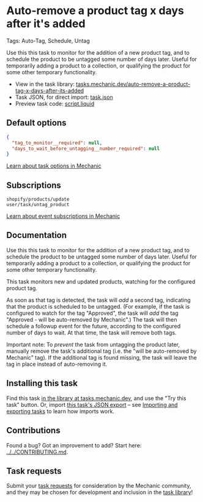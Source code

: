 # Auto-remove a product tag x days after it's added

Tags: Auto-Tag, Schedule, Untag

Use this this task to monitor for the addition of a new product tag, and to schedule the product to be untagged some number of days later. Useful for temporarily adding a product to a collection, or qualifying the product for some other temporary functionality.

* View in the task library: [tasks.mechanic.dev/auto-remove-a-product-tag-x-days-after-its-added](https://tasks.mechanic.dev/auto-remove-a-product-tag-x-days-after-its-added)
* Task JSON, for direct import: [task.json](../../tasks/auto-remove-a-product-tag-x-days-after-its-added.json)
* Preview task code: [script.liquid](./script.liquid)

## Default options

```json
{
  "tag_to_monitor__required": null,
  "days_to_wait_before_untagging__number_required": null
}
```

[Learn about task options in Mechanic](https://learn.mechanic.dev/core/tasks/options)

## Subscriptions

```liquid
shopify/products/update
user/task/untag_product
```

[Learn about event subscriptions in Mechanic](https://learn.mechanic.dev/core/tasks/subscriptions)

## Documentation

Use this this task to monitor for the addition of a new product tag, and to schedule the product to be untagged some number of days later. Useful for temporarily adding a product to a collection, or qualifying the product for some other temporary functionality.

This task monitors new and updated products, watching for the configured product tag.

As soon as that tag is detected, the task will _add_ a second tag, indicating that the product is scheduled to be untagged. (For example, if the task is configured to watch for the tag "Approved", the task will _add_ the tag "Approved - will be auto-removed by Mechanic".) The task will then schedule a followup event for the future, according to the configured number of days to wait. At that time, the task will remove both tags.

Important note: To _prevent_ the task from untagging the product later, manually remove the task's additional tag (i.e. the "will be auto-removed by Mechanic" tag). If the additional tag is found missing, the task will leave the tag in place instead of auto-removing it.

## Installing this task

Find this task [in the library at tasks.mechanic.dev](https://tasks.mechanic.dev/auto-remove-a-product-tag-x-days-after-its-added), and use the "Try this task" button. Or, import [this task's JSON export](../../tasks/auto-remove-a-product-tag-x-days-after-its-added.json) – see [Importing and exporting tasks](https://learn.mechanic.dev/core/tasks/import-and-export) to learn how imports work.

## Contributions

Found a bug? Got an improvement to add? Start here: [../../CONTRIBUTING.md](../../CONTRIBUTING.md).

## Task requests

Submit your [task requests](https://mechanic.canny.io/task-requests) for consideration by the Mechanic community, and they may be chosen for development and inclusion in the [task library](https://tasks.mechanic.dev/)!
